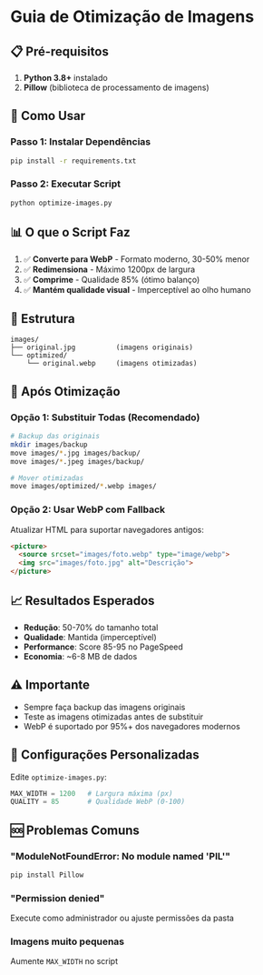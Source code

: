 # Guia de Otimização de Imagens

## 📋 Pré-requisitos

1. **Python 3.8+** instalado
2. **Pillow** (biblioteca de processamento de imagens)

## 🚀 Como Usar

### Passo 1: Instalar Dependências

```bash
pip install -r requirements.txt
```

### Passo 2: Executar Script

```bash
python optimize-images.py
```

## 📊 O que o Script Faz

1. ✅ **Converte para WebP** - Formato moderno, 30-50% menor
2. ✅ **Redimensiona** - Máximo 1200px de largura
3. ✅ **Comprime** - Qualidade 85% (ótimo balanço)
4. ✅ **Mantém qualidade visual** - Imperceptível ao olho humano

## 📁 Estrutura

```
images/
├── original.jpg          (imagens originais)
└── optimized/
    └── original.webp     (imagens otimizadas)
```

## 🔄 Após Otimização

### Opção 1: Substituir Todas (Recomendado)
```bash
# Backup das originais
mkdir images/backup
move images/*.jpg images/backup/
move images/*.jpeg images/backup/

# Mover otimizadas
move images/optimized/*.webp images/
```

### Opção 2: Usar WebP com Fallback
Atualizar HTML para suportar navegadores antigos:
```html
<picture>
  <source srcset="images/foto.webp" type="image/webp">
  <img src="images/foto.jpg" alt="Descrição">
</picture>
```

## 📈 Resultados Esperados

- **Redução**: 50-70% do tamanho total
- **Qualidade**: Mantida (imperceptível)
- **Performance**: Score 85-95 no PageSpeed
- **Economia**: ~6-8 MB de dados

## ⚠️ Importante

- Sempre faça backup das imagens originais
- Teste as imagens otimizadas antes de substituir
- WebP é suportado por 95%+ dos navegadores modernos

## 🎯 Configurações Personalizadas

Edite `optimize-images.py`:

```python
MAX_WIDTH = 1200   # Largura máxima (px)
QUALITY = 85       # Qualidade WebP (0-100)
```

## 🆘 Problemas Comuns

### "ModuleNotFoundError: No module named 'PIL'"
```bash
pip install Pillow
```

### "Permission denied"
Execute como administrador ou ajuste permissões da pasta

### Imagens muito pequenas
Aumente `MAX_WIDTH` no script
